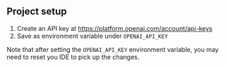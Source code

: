 ## Project setup

1. Create an API key at https://platform.openai.com/account/api-keys
2. Save as environment variable under `OPENAI_API_KEY`

Note that after setting the `OPENAI_API_KEY` environment variable, you may need to reset you IDE to pick up the changes.
